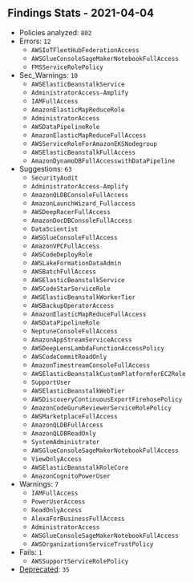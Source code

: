 ## Findings Stats - 2021-04-04

- Policies analyzed: `802`
- Errors: `12`
  - `AWSIoTFleetHubFederationAccess`
  - `AWSGlueConsoleSageMakerNotebookFullAccess`
  - `FMSServiceRolePolicy`
- Sec_Warnings: `10`
  - `AWSElasticBeanstalkService`
  - `AdministratorAccess-Amplify`
  - `IAMFullAccess`
  - `AmazonElasticMapReduceRole`
  - `AdministratorAccess`
  - `AWSDataPipelineRole`
  - `AmazonElasticMapReduceFullAccess`
  - `AWSServiceRoleForAmazonEKSNodegroup`
  - `AWSElasticBeanstalkFullAccess`
  - `AmazonDynamoDBFullAccesswithDataPipeline`
- Suggestions: `63`
  - `SecurityAudit`
  - `AdministratorAccess-Amplify`
  - `AmazonQLDBConsoleFullAccess`
  - `AmazonLaunchWizard_Fullaccess`
  - `AWSDeepRacerFullAccess`
  - `AmazonDocDBConsoleFullAccess`
  - `DataScientist`
  - `AWSGlueConsoleFullAccess`
  - `AmazonVPCFullAccess`
  - `AWSCodeDeployRole`
  - `AWSLakeFormationDataAdmin`
  - `AWSBatchFullAccess`
  - `AWSElasticBeanstalkService`
  - `AWSCodeStarServiceRole`
  - `AWSElasticBeanstalkWorkerTier`
  - `AWSBackupOperatorAccess`
  - `AmazonElasticMapReduceFullAccess`
  - `AWSDataPipelineRole`
  - `NeptuneConsoleFullAccess`
  - `AmazonAppStreamServiceAccess`
  - `AWSDeepLensLambdaFunctionAccessPolicy`
  - `AWSCodeCommitReadOnly`
  - `AmazonTimestreamConsoleFullAccess`
  - `AWSElasticBeanstalkCustomPlatformforEC2Role`
  - `SupportUser`
  - `AWSElasticBeanstalkWebTier`
  - `AWSDiscoveryContinuousExportFirehosePolicy`
  - `AmazonCodeGuruReviewerServiceRolePolicy`
  - `AWSMarketplaceFullAccess`
  - `AmazonQLDBFullAccess`
  - `AmazonQLDBReadOnly`
  - `SystemAdministrator`
  - `AWSGlueConsoleSageMakerNotebookFullAccess`
  - `ViewOnlyAccess`
  - `AWSElasticBeanstalkRoleCore`
  - `AmazonCognitoPowerUser`
- Warnings: `7`
  - `IAMFullAccess`
  - `PowerUserAccess`
  - `ReadOnlyAccess`
  - `AlexaForBusinessFullAccess`
  - `AdministratorAccess`
  - `AWSGlueConsoleSageMakerNotebookFullAccess`
  - `AWSOrganizationsServiceTrustPolicy`
- Fails: `1`
  - `AWSSupportServiceRolePolicy`
- [Deprecated](../DEPRECATED.json): `35`
